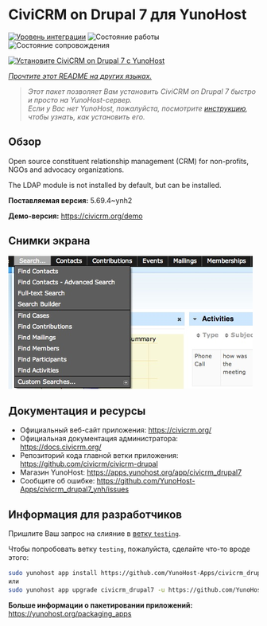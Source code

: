 <!--
Важно: этот README был автоматически сгенерирован <https://github.com/YunoHost/apps/tree/master/tools/readme_generator>
Он НЕ ДОЛЖЕН редактироваться вручную.
-->

# CiviCRM on Drupal 7 для YunoHost

[![Уровень интеграции](https://dash.yunohost.org/integration/civicrm_drupal7.svg)](https://ci-apps.yunohost.org/ci/apps/civicrm_drupal7/) ![Состояние работы](https://ci-apps.yunohost.org/ci/badges/civicrm_drupal7.status.svg) ![Состояние сопровождения](https://ci-apps.yunohost.org/ci/badges/civicrm_drupal7.maintain.svg)

[![Установите CiviCRM on Drupal 7 с YunoHost](https://install-app.yunohost.org/install-with-yunohost.svg)](https://install-app.yunohost.org/?app=civicrm_drupal7)

*[Прочтите этот README на других языках.](./ALL_README.md)*

> *Этот пакет позволяет Вам установить CiviCRM on Drupal 7 быстро и просто на YunoHost-сервер.*  
> *Если у Вас нет YunoHost, пожалуйста, посмотрите [инструкцию](https://yunohost.org/install), чтобы узнать, как установить его.*

## Обзор

Open source constituent relationship management (CRM) for non-profits, NGOs and advocacy organizations.

The LDAP module is not installed by default, but can be installed.


**Поставляемая версия:** 5.69.4~ynh2

**Демо-версия:** <https://civicrm.org/demo>

## Снимки экрана

![Снимок экрана CiviCRM on Drupal 7](./doc/screenshots/screenshot.png)

## Документация и ресурсы

- Официальный веб-сайт приложения: <https://civicrm.org/>
- Официальная документация администратора: <https://docs.civicrm.org/>
- Репозиторий кода главной ветки приложения: <https://github.com/civicrm/civicrm-drupal>
- Магазин YunoHost: <https://apps.yunohost.org/app/civicrm_drupal7>
- Сообщите об ошибке: <https://github.com/YunoHost-Apps/civicrm_drupal7_ynh/issues>

## Информация для разработчиков

Пришлите Ваш запрос на слияние в [ветку `testing`](https://github.com/YunoHost-Apps/civicrm_drupal7_ynh/tree/testing).

Чтобы попробовать ветку `testing`, пожалуйста, сделайте что-то вроде этого:

```bash
sudo yunohost app install https://github.com/YunoHost-Apps/civicrm_drupal7_ynh/tree/testing --debug
или
sudo yunohost app upgrade civicrm_drupal7 -u https://github.com/YunoHost-Apps/civicrm_drupal7_ynh/tree/testing --debug
```

**Больше информации о пакетировании приложений:** <https://yunohost.org/packaging_apps>
